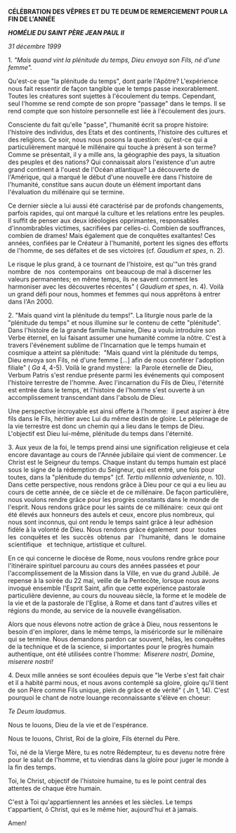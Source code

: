 **CÉLÉBRATION DES VÊPRES ET DU TE DEUM DE REMERCIEMENT POUR LA FIN DE L'ANNÉE**

***HOMÉLIE DU SAINT PÈRE JEAN PAUL II***

*31 décembre 1999*

1. *"Mais quand vint la plénitude du temps, Dieu envoya son Fils, né d'une femme".*

Qu'est-ce que "la plénitude du temps", dont parle l'Apôtre? L'expérience nous fait ressentir de façon tangible que le temps passe inexorablement. Toutes les créatures sont sujettes à l'écoulement du temps. Cependant, seul l'homme se rend compte de son propre "passage" dans le temps. Il se rend compte que son histoire personnelle est liée à l'écoulement des jours.

Consciente du fait qu'elle "passe", l'humanité écrit sa propre histoire:  l'histoire des individus, des Etats et des continents, l'histoire des cultures et des religions. Ce soir, nous nous posons la question:  qu'est-ce qui a particulièrement marqué le millénaire qui touche à présent à son terme? Comme se présentait, il y a mille ans, la géographie des pays, la situation des peuples et des nations? Qui connaissait alors l'existence d'un autre grand continent à l'ouest de l'Océan atlantique? La découverte de l'Amérique, qui a marqué le début d'une nouvelle ère dans l'histoire de l'humanité, constitue sans aucun doute un élément important dans l'évaluation du millénaire qui se termine.

Ce dernier siècle a lui aussi été caractérisé par de profonds changements, parfois rapides, qui ont marqué la culture et les relations entre les peuples. Il suffit de penser aux deux idéologies opprimantes, responsables d'innombrables victimes, sacrifiées par celles-ci. Combien de souffrances, combien de drames! Mais également que de conquêtes exaltantes! Ces années, confiées par le Créateur à l'humanité, portent les signes des efforts de l'homme, de ses défaites et de ses victoires (cf. *Gaudium et spes*, n. 2).

Le risque le plus grand, à ce tournant de l'histoire, est qu'"un très grand nombre  de  nos  contemporains  ont beaucoup de mal à discerner les valeurs permanentes; en même temps, ils ne savent comment les harmoniser avec les découvertes récentes" ( *Gaudium et spes*, n. 4). Voilà un grand défi pour nous, hommes et femmes qui nous apprêtons à entrer dans l'An 2000.

2. "Mais quand vint la plénitude du temps!". La liturgie nous parle de la "plénitude du temps" et nous illumine sur le contenu de cette "plénitude". Dans l'histoire de la grande famille humaine, Dieu a voulu introduire son Verbe éternel, en lui faisant assumer une humanité comme la nôtre. C'est à travers l'événement sublime de l'Incarnation que le temps humain et cosmique a atteint sa plénitude:  "Mais quand vint la plénitude du temps, Dieu envoya son Fils, né d'une femme \[...\] afin de nous conférer l'adoption filiale" ( *Ga* 4, 4-5). Voilà le grand mystère:  la Parole éternelle de Dieu, Verbum Patris s'est rendue présente parmi les événements qui composent l'histoire terrestre de l'homme. Avec l'incarnation du Fils de Dieu, l'éternité est entrée dans le temps, et l'histoire de l'homme s'est ouverte à un accomplissement transcendant dans l'absolu de Dieu.

Une perspective incroyable est ainsi offerte à l'homme:  il peut aspirer à être fils dans le Fils, héritier avec Lui du même destin de gloire. Le pèlerinage de la vie terrestre est donc un chemin qui a lieu dans le temps de Dieu. L'objectif est Dieu lui-même, plénitude du temps dans l'éternité.

3. Aux yeux de la foi, le temps prend ainsi une signification religieuse et cela encore davantage au cours de l'Année jubilaire qui vient de commencer. Le Christ est le Seigneur du temps. Chaque instant du temps humain est placé sous le signe de la rédemption du Seigneur, qui est entré, une fois pour toutes, dans la "plénitude du temps" (cf. *Tertio millennio adveniente*, n. 10). Dans cette perspective, nous rendons grâce à Dieu pour ce qui a eu lieu au cours de cette année, de ce siècle et de ce millénaire. De façon particulière, nous voulons rendre grâce pour les progrès constants dans le monde de l'esprit. Nous rendons grâce pour les saints de ce millénaire:  ceux qui ont été élevés aux honneurs des autels et ceux, encore plus nombreux, qui nous sont inconnus, qui ont rendu le temps saint grâce à leur adhésion fidèle à la volonté de Dieu. Nous rendons grâce également  pour  toutes  les  conquêtes et  les  succès  obtenus  par   l'humanité,  dans  le  domaine  scientifique   et technique, artistique et culturel.

En ce qui concerne le diocèse de Rome, nous voulons rendre grâce pour l'itinéraire spirituel parcouru au cours des années passées et pour l'accomplissement de la Mission dans la Ville, en vue du grand Jubilé. Je repense à la soirée du 22 mai, veille de la Pentecôte, lorsque nous avons invoqué ensemble l'Esprit Saint, afin que cette expérience pastorale particulière devienne, au cours du nouveau siècle, la forme et le modèle de la vie et de la pastorale de l'Eglise, à Rome et dans tant d'autres villes et régions du monde, au service de la nouvelle évangélisation.

Alors que nous élevons notre action de grâce à Dieu, nous ressentons le besoin d'en implorer, dans le même temps, la miséricorde sur le millénaire qui se termine. Nous demandons pardon car souvent, hélas, les conquêtes de la technique et de la science, si importantes pour le progrès humain authentique, ont été utilisées contre l'homme:  *Miserere nostri, Domine, miserere nostri!*

4. Deux mille années se sont écoulées depuis que "le Verbe s'est fait chair et il a habité parmi nous, et nous avons contemplé sa gloire, gloire qu'il tient de son Père comme Fils unique, plein de grâce et de vérité" ( *Jn* 1, 14). C'est pourquoi le chant de notre louange reconnaissante s'élève en choeur:

*Te Deum laudamus.*

Nous te louons, Dieu de la vie et de l'espérance.

Nous te louons, Christ, Roi de la gloire, Fils éternel du Père.

Toi, né de la Vierge Mère, tu es notre Rédempteur, tu es devenu notre frère pour le salut de l'homme, et tu viendras dans la gloire pour juger le monde à la fin des temps.

Toi, le Christ, objectif de l'histoire humaine, tu es le point central des attentes de chaque être humain.

C'est à Toi qu'appartiennent les années et les siècles. Le temps t'appartient, ô Christ, qui es le même hier, aujourd'hui et à jamais.

Amen!